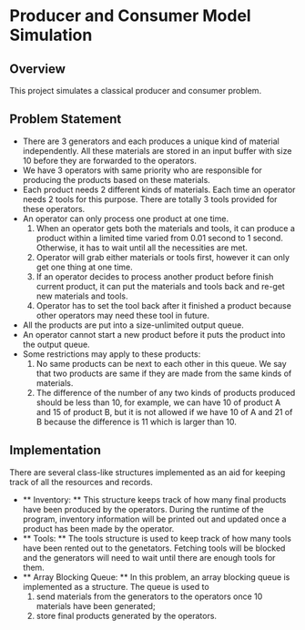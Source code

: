 # Producer and Consumer Model Simulation

## Overview
This project simulates a classical producer and consumer problem.

## Problem Statement

* There are 3 generators and each produces a unique kind of material independently. All these materials are stored in an input buffer with size 10 before they are forwarded to the operators. 
* We have 3 operators with same priority who are responsible for producing the products based on these materials. 
* Each product needs 2 different kinds of materials. Each time an operator needs 2 tools for this purpose. There are totally 3 tools provided for these operators. 
* An operator can only process one product at one time.
  1. When an operator gets both the materials and tools, it can produce a product within a limited time varied from 0.01 second to 1 second. Otherwise, it has to wait until all the necessities are met. 
  2. Operator will grab either materials or tools first, however it can only get one thing at one time. 
  3. If an operator decides to process another product before finish current product, it can put the materials and tools back and re-get new materials and tools. 
  4. Operator has to set the tool back after it finished a product because other operators may need these tool in future. 
* All the products are put into a size-unlimited output queue. 
* An operator cannot start a new product before it puts the product into the output queue. 
* Some restrictions may apply to these products: 
  1. No same products can be next to each other in this queue. We say that two products are same if they are made from the same kinds of materials. 
  2. The difference of the number of any two kinds of products produced should be less than 10, for example, we can have 10 of product A and 15 of product B, but it is not allowed if we have 10 of A and 21 of B because the difference is 11 which is larger than 10.
  
## Implementation

There are several class-like structures implemented as an aid for keeping track of all the resources and records. 

* ** Inventory: ** This structure keeps track of how many final products have been produced by the operators. During the runtime of the program, inventory information will be printed out and updated once a product has been made by the operator.
* ** Tools: ** The tools structure is used to keep track of how many tools have been rented out to the genetators. Fetching tools will be blocked and the generators will need to wait until there are enough tools for them.
* ** Array Blocking Queue: ** In this problem, an array blocking queue is implemented as a structure. The queue is used to 
  1. send materials from the generators to the operators once 10 materials have been generated;
  2. store final products generated by the operators. 
